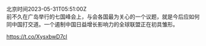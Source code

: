 北京时间2023-05-31T05:51:00Z<br>前不久在广岛举行的七国峰会上，与会各国最为关心的一个议题，就是今后应如何同中国打交道。一个遏制中国日益增长影响力的全球联盟正在初具雏形。

https://t.co/XysxbwD7cl<br><br><br>